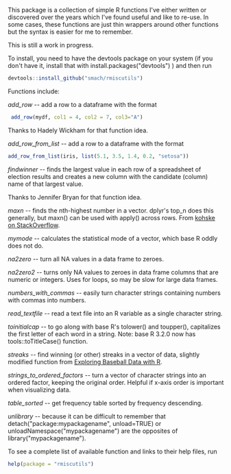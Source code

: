 <!-- README.md is generated from README.Rmd. Please edit that file -->
This package is a collection of simple R functions I've either written or discovered over the years which I've found useful and like to re-use. In some cases, these functions are just thin wrappers around other functions but the syntax is easier for me to remember.

This is still a work in progress.

To install, you need to have the devtools package on your system (if you don't have it, install that with install.packages("devtools") ) and then run

``` r
devtools::install_github("smach/rmiscutils")
```

Functions include:

*add\_row* -- add a row to a dataframe with the format

``` r
 add_row(mydf, col1 = 4, col2 = 7, col3="A")
```

Thanks to Hadely Wickham for that function idea.

*add\_row\_from\_list* -- add a row to a dataframe with the format

``` r
add_row_from_list(iris, list(5.1, 3.5, 1.4, 0.2, "setosa"))
```

*findwinner* -- finds the largest value in each row of a spreadsheet of election results and creates a new column with the candidate (column) name of that largest value.

Thanks to Jennifer Bryan for that function idea.

*maxn* -- finds the nth-highest number in a vector. dplyr's top_n does this generally, but maxn() can be used with apply() across rows. From [kohske on StackOverflow](http://stackoverflow.com/questions/10296866/finding-the-column-number-and-value-the-of-second-highest-value-in-a-row/10297025#10297025).

*mymode* -- calculates the statistical mode of a vector, which base R oddly does not do.

*na2zero* -- turn all NA values in a data frame to zeroes.

*na2zero2* -- turns only NA values to zeroes in data frame columns that are numeric or integers. Uses for loops, so may be slow for large data frames.

*numbers\_with\_commas* -- easily turn character strings containing numbers with commas into numbers.

*read\_textfile* -- read a text file into an R variable as a single character string.

*toinitialcap* -- to go along with base R's tolower() and toupper(), capitalizes the first letter of each word in a string. Note: base R 3.2.0 now has tools::toTitleCase() function.

*streaks* -- find winning (or other) streaks in a vector of data, slightly modified function from [Exploring Baseball Data with R](https://baseballwithr.wordpress.com/2014/07/07/team-streaks-part-i-2/).

*strings\_to\_ordered\_factors* -- turn a vector of character strings into an ordered factor, keeping the original order. Helpful if x-axis order is important when visualizing data.

*table\_sorted* -- get frequency table sorted by frequency descending.

*unlibrary* -- because it can be difficult to remember that detach("package:mypackagename", unload=TRUE) or unloadNamespace("mypackagename") are the opposites of library("mypackagename").

To see a complete list of available function and links to their help files, run

``` r
help(package = "rmiscutils")
```
